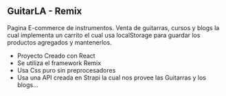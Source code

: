 ## GuitarLA - Remix

Pagina E-commerce de instrumentos.
Venta de guitarras, cursos y blogs la cual implementa un carrito el cual usa localStorage para guardar los productos agregados y mantenerlos. 
- Proyecto Creado con React
- Se utiliza el framework Remix
- Usa Css puro sin preprocesadores 
- Usa una API creada en Strapi la cual nos provee las Guitarras y los blogs...
